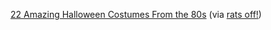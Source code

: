 ---
layout: post
wordpress_id: 838
wordpress_url: http://noesbueno.com/?p=838
date: '2010-10-29 11:47:49 -0500'
date_gmt: '2010-10-29 16:47:49 -0500'
body: |
  <p><a href="http://www.urlesque.com/2010/10/27/halloween-costumes-80s/">22 Amazing Halloween Costumes From the 80s</a> <span class="via">(via <a href="http://ratsoff.tumblr.com/">rats off!</a>)</span></p>
---